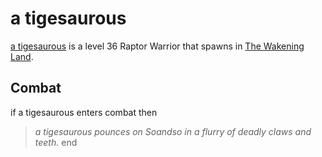 # a tigesaurous



[a tigesaurous](/npc/119033) is a level 36 Raptor Warrior that spawns in [The Wakening Land](/zone/119).



## Combat

if a tigesaurous enters combat  then


>*a tigesaurous pounces on Soandso in a flurry of deadly claws and teeth.*
end
